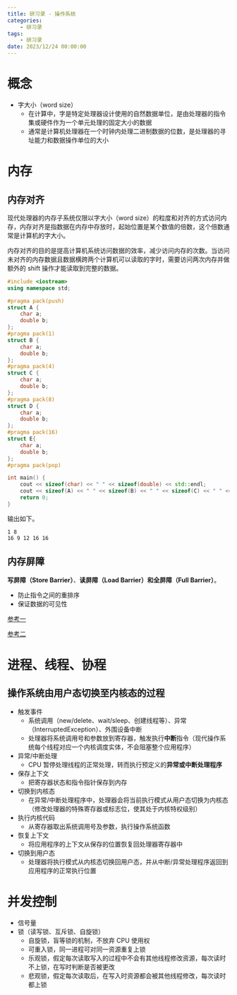 ```yaml
---
title: 研习录 - 操作系统
categories: 
    - 研习录
tags:
    - 研习录
date: 2023/12/24 00:00:00
---
```


# 概念

- 字大小（word size）
    - 在计算中，字是特定处理器设计使用的自然数据单位，是由处理器的指令集或硬件作为一个单元处理的固定大小的数据
    - 通常是计算机处理器在一个时钟内处理二进制数据的位数，是处理器的寻址能力和数据操作单位的大小

# 内存

## 内存对齐

现代处理器的内存子系统仅限以字大小（word size）的粒度和对齐的方式访问内存，内存对齐是指数据在内存中存放时，起始位置是某个数值的倍数，这个倍数通常是计算机的字大小。

内存对齐的目的是提高计算机系统访问数据的效率，减少访问内存的次数。当访问未对齐的内存数据且数据横跨两个计算机可以读取的字时，需要访问两次内存并做额外的 shift 操作才能读取到完整的数据。

```c++
#include <iostream>
using namespace std;

#pragma pack(push)
struct A {
    char a;
    double b;
};
#pragma pack(1)
struct B {
    char a;
    double b;
};
#pragma pack(4)
struct C {
    char a;
    double b;
};
#pragma pack(8)
struct D {
    char a;
    double b;
};
#pragma pack(16)
struct E{
    char a;
    double b;
};
#pragma pack(pop)

int main() {
    cout << sizeof(char) << " " << sizeof(double) << std::endl;
    cout << sizeof(A) << " " << sizeof(B) << " " << sizeof(C) << " " << sizeof(D) << " " << sizeof(E) << endl;
    return 0;
}
```

输出如下。

```shell
1 8
16 9 12 16 16
```

## 内存屏障

**写屏障（Store Barrier）**、**读屏障（Load Barrier）**和**全屏障（Full Barrier）**。

- 防止指令之间的重排序
- 保证数据的可见性

[参考一](https://www.0xffffff.org/2017/02/21/40-atomic-variable-mutex-and-memory-barrier/)

[参考二](https://gaomf.cn/2020/09/11/Cpp_Volatile_Atomic_Memory_barrier/)

# 进程、线程、协程

## 操作系统由用户态切换至内核态的过程

- 触发事件
    - 系统调用（new/delete、wait/sleep、创建线程等）、异常（InterruptedException）、外围设备中断
    - 处理器将系统调用号和参数放到寄存器，触发执行**中断**指令（现代操作系统每个线程对应一个内核调度实体，不会阻塞整个应用程序）
- 异常/中断处理
    - CPU 暂停处理线程的正常处理，转而执行预定义的**异常或中断处理程序**
- 保存上下文
    - 把寄存器状态和指令指针保存到内存
- 切换到内核态
    - 在异常/中断处理程序中，处理器会将当前执行模式从用户态切换为内核态（修改处理器的特殊寄存器或标志位，使其处于内核特权级别）
- 执行内核代码
    - 从寄存器取出系统调用号及参数，执行操作系统函数
- 恢复上下文
    - 将应用程序的上下文从保存的位置恢复回处理器寄存器中
- 切换到用户态
    - 处理器将执行模式从内核态切换回用户态，并从中断/异常处理程序返回到应用程序的正常执行位置

# 并发控制

- 信号量
- 锁（读写锁、互斥锁、自旋锁）
    - 自旋锁，盲等锁的机制，不放弃 CPU 使用权
    - 可重入锁，同一进程可对同一资源重复上锁
    - 乐观锁，假定每次读取写入的过程中不会有其他线程修改资源，每次读时不上锁，在写时判断是否被更改
    - 悲观锁，假定每次读取后，在写入时资源都会被其他线程修改，每次读时都上锁

